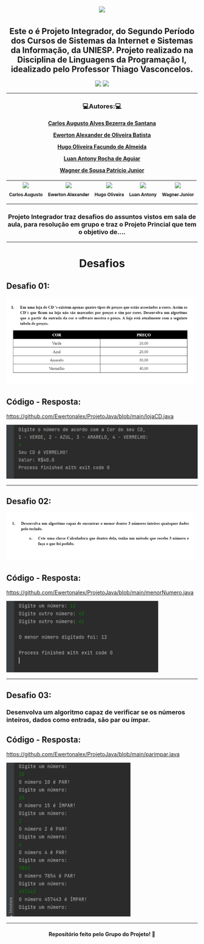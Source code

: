 <h1 align="center">
  <a align="center" href="https://github.com/DenverCoder1/readme-typing-svg"><img src="https://readme-typing-svg.herokuapp.com?&font=IBM+Plex+Sans&color=000000&size=25&lines=Bem+-+vindo+ao+nosso+Repositório..." /></a>
</h1>

<h2 align="center"> Este o é Projeto Integrador, do Segundo Período dos Cursos de Sistemas da Internet e Sistemas da Informação, da UNIESP. Projeto realizado na Disciplina de Linguagens da Programação I, idealizado pelo Professor Thiago Vasconcelos.</h2> 

<div align="center">
<img height="120em" src="https://www.celsonunes.com.br/wp-content/uploads/2018/05/java-logo.png"/>
<img height="120em" src="https://www.iesp.edu.br/images/og_imagem.jpg"/> 
</div>

<div align="center">
  
---
  
### 💻Autores:💻
  
<h4>
    
<a href="https://www.linkedin.com/in/carlosaugustoabsantana/" target="_blank">Carlos Augusto Alves Bezerra de Santana</a>

<a href="https://www.linkedin.com/in/ewerton-alexander-oliveira-batista-780869232/" target="_blank">Ewerton Alexander de Oliveira Batista</a>

<a href="https://www.linkedin.com/in/hufacundo/">Hugo Oliveira Facundo de Almeida</a>

<a href="https://www.linkedin.com/in/luanantony/" target="_blank">Luan Antony Rocha de Aguiar</a>

<a href="https://www.linkedin.com/in/wagner-patricio-7b4743219/">Wagner de Sousa Patrício Junior</a>
</h4>



| [<img src="https://media-exp1.licdn.com/dms/image/C4E03AQEEL2TOdCX55w/profile-displayphoto-shrink_200_200/0/1629849966846?e=1657152000&v=beta&t=UI5pmvZzHG3HNtSQSMZABo4KT7uNuweBqs_TWgibkoU" width=115><br><sub>Carlos Augusto</sub>](https://www.linkedin.com/in/carlosaugustoabsantana/) | [<img src="https://media-exp1.licdn.com/dms/image/C4D03AQFcNDKGDTzDyA/profile-displayphoto-shrink_200_200/0/1650539849703?e=1657152000&v=beta&t=2zrjYi2tMt8LPA84G2FxTQQSpU1Hh-rPsF0gVrwKD4E" width=115><br><sub>Ewerton Alexander</sub>](https://www.linkedin.com/in/ewerton-alexander-oliveira-batista-780869232/) | [<img src="https://media-exp1.licdn.com/dms/image/C4D03AQGls4LbeiXaVg/profile-displayphoto-shrink_200_200/0/1637622798594?e=1657152000&v=beta&t=4S346FOv7YxjS7f_DSQ_s9MsWqnc8SAeWE7Y-Q4q4UY" width=115><br><sub>Hugo Oliveira</sub>](https://www.linkedin.com/in/hufacundo/) | [<img src="https://media-exp1.licdn.com/dms/image/C4D03AQFbCw_49MUJ8Q/profile-displayphoto-shrink_200_200/0/1542736109959?e=1657152000&v=beta&t=Ktl4O8wdTQ8Uetfd29DnNWGGG0BftaJ9xlVy_OQRbYY" width=115><br><sub>Luan Antony</sub>](https://www.linkedin.com/in/luanantony/) | [<img src="https://static-exp1.licdn.com/sc/h/244xhbkr7g40x6bsu4gi6q4ry" width=115><br><sub>Wagner Junior</sub>](https://www.linkedin.com/in/wagner-patricio-7b4743219/)
| :---: | :---: | :---:| :---:| :---: |
  
</div>



---

<h3 align="center">Projeto Integrador traz desafios do assuntos vistos em sala de aula, para resolução em grupo e traz o Projeto Princial que tem o objetivo de....</h3>

---


<h1 align="center"> Desafios </h1>

## Desafio 01:

![](https://github.com/Ewertonalex/Loja-de-CD---Java/blob/main/lojacd.jpg)

## Código - Resposta:

https://github.com/Ewertonalex/ProjetoJava/blob/main/lojaCD.java

![](https://github.com/Ewertonalex/Loja-de-CD---Java/blob/main/reloja.jpg)

---

## Desafio 02:

![](https://github.com/Ewertonalex/Menor-N-mero-Java/blob/main/menor.jpg)

## Código - Resposta:

https://github.com/Ewertonalex/ProjetoJava/blob/main/menorNumero.java

![](https://github.com/Ewertonalex/Menor-N-mero-Java/blob/main/remenor.jpg)

---

## Desafio 03:

### Desenvolva um algoritmo capaz de verificar se os números inteiros, dados como entrada, são  par ou ímpar.

## Código - Resposta:

https://github.com/Ewertonalex/ProjetoJava/blob/main/parimpar.java

![](https://github.com/Ewertonalex/Numero-Inteiro-Java/blob/main/reparimpar.jpg)

---


<h4 align="center">
    Repositório feito pelo <a>Grupo do Projeto</a>!
    <g-emoji class="g-emoji" alias="wave" fallback-src="https://github.githubassets.com/images/icons/emoji/unicode/1f44b.png">👋</g-emoji>
</h4>
